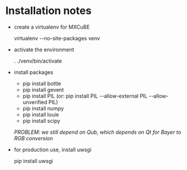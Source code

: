# Installation notes

* create a virtualenv for MXCuBE
    
    virtualenv --no-site-packages venv

* activate the environment

    . ./venv/bin/activate

* install packages

    - pip install bottle
    - pip install gevent
    - pip install PIL (or: pip install PIL --allow-external PIL --allow-unverified PIL)
    - pip install numpy
    - pip install louie
    - pip install scipy 
      
    *PROBLEM: we still depend on Qub, which depends on Qt for Bayer to RGB conversion*

* for production use, install uwsgi

    pip install uwsgi 
